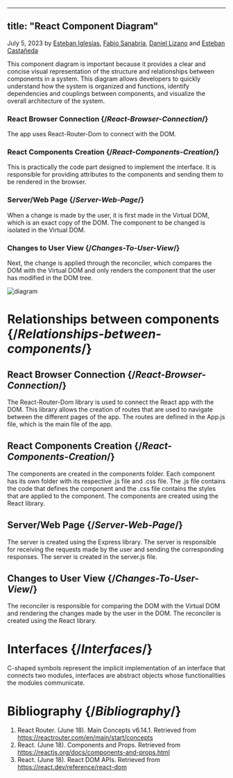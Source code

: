 
---
title: "React Component Diagram"
---

July 5, 2023 by [Esteban Iglesias](https://github.com/EstebanUCR), [Fabio Sanabria](https://github.com/FabioSanabria), [Daniel Lizano](https://github.com/DanielLM2002) and [Esteban Castañeda](https://github.com/estebancb03)

<Intro>

This component diagram is important because it provides a clear and concise visual representation of the structure and relationships between components in a system. This diagram allows developers to quickly understand how the system is organized and functions, identify dependencies and couplings between components, and visualize the overall architecture of the system.

</Intro>

### React Browser Connection {/*React-Browser-Connection*/}
The app uses React-Router-Dom to connect with the DOM.

### React Components Creation {/*React-Components-Creation*/}
This is practically the code part designed to implement the interface. It is responsible for providing attributes to the components and sending them to be rendered in the browser.

### Server/Web Page {/*Server-Web-Page*/}
When a change is made by the user, it is first made in the Virtual DOM, which is an exact copy of the DOM. The component to be changed is isolated in the Virtual DOM.

### Changes to User View {/*Changes-To-User-View*/}
Next, the change is applied through the reconciler, which compares the DOM with the Virtual DOM and only renders the component that the user has modified in the DOM tree.

![diagram](/react.dev\public\images\docs\diagrams\ArchitectureDiagram.png)

# Relationships between components {/*Relationships-between-components*/}

## React Browser Connection {/*React-Browser-Connection*/}

The React-Router-Dom library is used to connect the React app with the DOM. This library allows the creation of routes that are used to navigate between the different pages of the app. The routes are defined in the App.js file, which is the main file of the app.

## React Components Creation {/*React-Components-Creation*/}

The components are created in the components folder. Each component has its own folder with its respective .js file and .css file. The .js file contains the code that defines the component and the .css file contains the styles that are applied to the component. The components are created using the React library.

## Server/Web Page {/*Server-Web-Page*/}

The server is created using the Express library. The server is responsible for receiving the requests made by the user and sending the corresponding responses. The server is created in the server.js file.

## Changes to User View {/*Changes-To-User-View*/}

The reconciler is responsible for comparing the DOM with the Virtual DOM and rendering the changes made by the user in the DOM. The reconciler is created using the React library.

# Interfaces {/*Interfaces*/}

C-shaped symbols represent the implicit implementation of an interface that connects two modules, interfaces are abstract objects whose functionalities the modules communicate.

# Bibliography {/*Bibliography*/}
1. React Router. (June 18). Main Concepts v6.14.1. Retrieved from https://reactrouter.com/en/main/start/concepts 
2. React. (June 18). Components and Props. Retrieved from https://reactjs.org/docs/components-and-props.html
3. React. (June 18). React DOM APIs. Retrieved from https://react.dev/reference/react-dom
